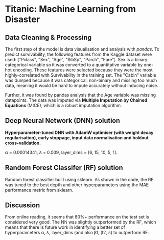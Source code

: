 # Titanic: Machine Learning from Disaster

## Data Cleaning & Processing

The first step of the model is data visualisation and analysis with *pandas*. To predict survivability, the following features from the Kaggle dataset were used:
["Pclass", "Sex", "Age", "SibSp", "Parch", "Fare"]. Sex is a binary categorical variable so it was converted to a quantitative variable by one-hot encoding. These features were selected because they were the most highly-correlated with Survivability in the training set. The "Cabin" variable was dumped because it was categorical, non-binary and missing too much data, meaning it would be hard to impute accurately without inducing noise.

Further, it was found by pandas analysis that the Age variable was missing datapoints. The data was imputed via __Multiple Imputation by Chained Equations__ (MICE), which is a robust imputation algorithm.

## Deep Neural Network (DNN) solution

__Hyperparameter-tuned DNN with AdamW optimiser (with weight decay regularisation), early stoppage, input data normalisation and holdout cross-validation.__

α = 0.00014341, λ = 0.009, layer_dims = [6, 15, 10, 5, 1].

## Random Forest Classifer (RF) solution

Random forest classifier built using sklearn. As shown in the code, the RF was tuned to the best depth and other hyperparameters using the MAE performance metric from sklearn.

## Discussion

From online reading, it seems that 80%+ performance on the test set is considered very good. The NN was slightly outperformed by the RF, which means that there is future work in identifying a better set of hyperparameters α, λ, layer_dims (and also β1, β2, ε) to outperform RF.
